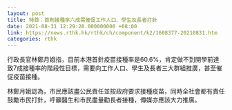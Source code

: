 ```yaml
---
layout: post
title: 特首：首劑接種率六成需催促工作人口、學生及長者打針
date: 2021-08-31 12:29:20.000000000 +08:00
link: https://news.rthk.hk/rthk/ch/component/k2/1608377-20210831.htm
categories: rthk
---
```


行政長官林鄭月娥指，目前本港首針疫苗接種率是60.6%，肯定做不到開學前達致7成接種率的階段性目標，需要向工作人口、學生及長者三大群組推廣，甚至催促疫苗接種。

林鄭月娥認為，市民應該盡公民責任並按政府要求接種疫苗，同時全社會都有責任鼓勵市民打針，呼籲醫生和市民盡量勸長者接種，傳媒亦應該大力推廣。
